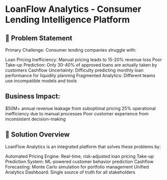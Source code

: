 # LoanFlow Analytics - Consumer Lending Intelligence Platform
## 🎯 Problem Statement
Primary Challenge: Consumer lending companies struggle with:

Loan Pricing Inefficiency: Manual pricing leads to 15-20% revenue loss
Poor Take-up Prediction: Only 30-40% of approved loans are actually taken by customers
Cashflow Uncertainty: Difficulty predicting monthly loan performance for liquidity planning
Fragmented Analytics: Different teams use incompatible models and tools

## Business Impact:

$50M+ annual revenue leakage from suboptimal pricing
25% operational inefficiency due to manual processes
Poor customer experience from inconsistent decision-making

## 🚀 Solution Overview
LoanFlow Analytics is an integrated platform that solves these problems by:

Automated Pricing Engine: Real-time, risk-adjusted loan pricing
Take-up Prediction System: ML-powered customer behavior prediction
Cashflow Forecasting: Monte Carlo simulation for portfolio management
Unified Analytics Dashboard: Single source of truth for all stakeholders
